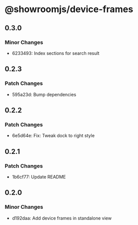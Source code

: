 # @showroomjs/device-frames

## 0.3.0

### Minor Changes

- 6233493: Index sections for search result

## 0.2.3

### Patch Changes

- 595a23d: Bump dependencies

## 0.2.2

### Patch Changes

- 6e5d64e: Fix: Tweak dock to right style

## 0.2.1

### Patch Changes

- 1b6cf77: Update README

## 0.2.0

### Minor Changes

- d192daa: Add device frames in standalone view
